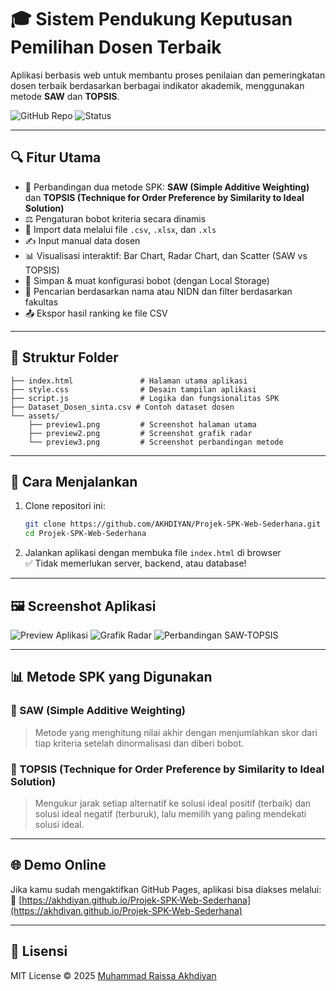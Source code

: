 # 🎓 Sistem Pendukung Keputusan Pemilihan Dosen Terbaik

Aplikasi berbasis web untuk membantu proses penilaian dan pemeringkatan dosen terbaik berdasarkan berbagai indikator akademik, menggunakan metode **SAW** dan **TOPSIS**.

![GitHub Repo](https://img.shields.io/badge/GitHub-AKHDIYAN--SPK--Web--Sederhana-blue?style=flat-square)
![Status](https://img.shields.io/badge/status-Completed-brightgreen?style=flat-square)

---

## 🔍 Fitur Utama

- 🔁 Perbandingan dua metode SPK: **SAW (Simple Additive Weighting)** dan **TOPSIS (Technique for Order Preference by Similarity to Ideal Solution)**
- ⚖️ Pengaturan bobot kriteria secara dinamis
- 📁 Import data melalui file `.csv`, `.xlsx`, dan `.xls`
- ✍️ Input manual data dosen
- 📊 Visualisasi interaktif: Bar Chart, Radar Chart, dan Scatter (SAW vs TOPSIS)
- 💾 Simpan & muat konfigurasi bobot (dengan Local Storage)
- 🔎 Pencarian berdasarkan nama atau NIDN dan filter berdasarkan fakultas
- 📤 Ekspor hasil ranking ke file CSV

---

## 📂 Struktur Folder

```
├── index.html               # Halaman utama aplikasi
├── style.css                # Desain tampilan aplikasi
├── script.js                # Logika dan fungsionalitas SPK
├── Dataset_Dosen_sinta.csv # Contoh dataset dosen
└── assets/
    ├── preview1.png         # Screenshot halaman utama
    ├── preview2.png         # Screenshot grafik radar
    └── preview3.png         # Screenshot perbandingan metode
```

---

## 🚀 Cara Menjalankan

1. Clone repositori ini:
   ```bash
   git clone https://github.com/AKHDIYAN/Projek-SPK-Web-Sederhana.git
   cd Projek-SPK-Web-Sederhana
   ```

2. Jalankan aplikasi dengan membuka file `index.html` di browser  
   ✅ Tidak memerlukan server, backend, atau database!

---

## 🖼️ Screenshot Aplikasi

![Preview Aplikasi](https://github.com/AKHDIYAN/Projek-SPK-Web-Sederhana/blob/main/Asset/Preview1.png?raw=true)
![Grafik Radar](https://github.com/AKHDIYAN/Projek-SPK-Web-Sederhana/blob/main/Asset/Preview2.png?raw=true)
![Perbandingan SAW-TOPSIS](https://github.com/AKHDIYAN/Projek-SPK-Web-Sederhana/blob/main/Asset/Preview3.png?raw=true)

---

## 📊 Metode SPK yang Digunakan

### 🔸 SAW (Simple Additive Weighting)
> Metode yang menghitung nilai akhir dengan menjumlahkan skor dari tiap kriteria setelah dinormalisasi dan diberi bobot.

### 🔹 TOPSIS (Technique for Order Preference by Similarity to Ideal Solution)
> Mengukur jarak setiap alternatif ke solusi ideal positif (terbaik) dan solusi ideal negatif (terburuk), lalu memilih yang paling mendekati solusi ideal.

---

## 🌐 Demo Online

Jika kamu sudah mengaktifkan GitHub Pages, aplikasi bisa diakses melalui:
🔗 [https://akhdiyan.github.io/Projek-SPK-Web-Sederhana](https://akhdiyan.github.io/Projek-SPK-Web-Sederhana)

---

## 📜 Lisensi

MIT License © 2025 [Muhammad Raissa Akhdiyan](https://github.com/AKHDIYAN)
